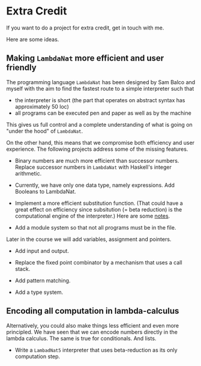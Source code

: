 # Extra Credit

If you want to do a project for extra credit, get in touch with me.

Here are some ideas.

## Making `LambdaNat` more efficient and user friendly

The programming language `LambdaNat` has been designed by Sam Balco and myself with the aim to find the fastest route to a simple interpreter such that

- the interpreter is short (the part that operates on abstract syntax has approximately 50 loc)
- all programs can be executed pen and paper as well as by the machine

This gives us full control and a complete understanding of what is going on "under the hood" of `LambdaNat`.

On the other hand, this means that we compromise both efficiency and user experience. The following projects address some of the missing features.

- Binary numbers are much more efficient than successor numbers. Replace successor numbers in `LambdaNat` with Haskell's integer arithmetic.

- Currently, we have only one data type, namely expressions. Add Booleans to LambdaNat. 

- Implement a more efficient substitution function. (That could have a great effect on efficiency since subsitution (= beta reduction) is the computational engine of the interpreter.) Here are some [notes](https://hackmd.io/@alexhkurz/SyoTUBxoP).

- Add a module system so that not all programs must be in the file.

Later in the course we will add variables, assignment and pointers.

- Add input and output.

- Replace the fixed point combinator by a mechanism that uses a call stack. 

- Add pattern matching.

- Add a type system.

## Encoding all computation in lambda-calculus

Alternatively, you could also make things less efficient and even more principled. We have seen that we can encode numbers directly in the lambda calculus. The same is true for conditionals. And lists. 

- Write a `LambadNat5` interpreter that uses beta-reduction as its only computation step.

